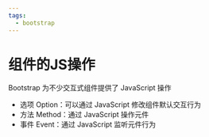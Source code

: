 ```yaml
---
tags:
  - bootstrap
---
```


# 组件的JS操作
Bootstrap 为不少交互式组件提供了 JavaScript 操作

* 选项 Option：可以通过 JavaScript 修改组件默认交互行为
* 方法 Method：通过 JavaScript 操作元件
* 事件 Event：通过 JavaScript 监听元件行为
